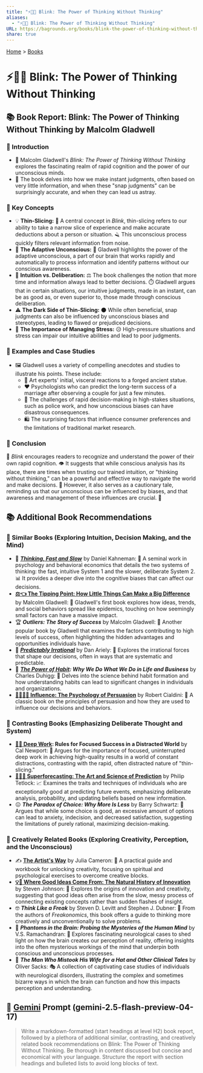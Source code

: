 ```yaml
---
title: "⚡🚫💭 Blink: The Power of Thinking Without Thinking"
aliases:
  - "⚡🚫💭 Blink: The Power of Thinking Without Thinking"
URL: https://bagrounds.org/books/blink-the-power-of-thinking-without-thinking
share: true
---
```

[Home](../index.md) > [Books](./index.md)  
# ⚡🚫💭 Blink: The Power of Thinking Without Thinking  
## 📚 Book Report: Blink: The Power of Thinking Without Thinking by Malcolm Gladwell  
  
### 📝 Introduction  
  
* 🧠 Malcolm Gladwell's *Blink: The Power of Thinking Without Thinking* explores the fascinating realm of rapid cognition and the power of our unconscious minds.  
* 🧐 The book delves into how we make instant judgments, often based on very little information, and when these "snap judgments" can be surprisingly accurate, and when they can lead us astray.  
  
### 🔑 Key Concepts  
  
* 💡 **Thin-Slicing:** 🔪 A central concept in *Blink*, thin-slicing refers to our ability to take a narrow slice of experience and make accurate deductions about a person or situation. 🪒 This unconscious process quickly filters relevant information from noise.  
* 🤖 **The Adaptive Unconscious:** 🧠 Gladwell highlights the power of the adaptive unconscious, a part of our brain that works rapidly and automatically to process information and identify patterns without our conscious awareness.  
* 🤔 **Intuition vs. Deliberation:** ⚖️ The book challenges the notion that more time and information always lead to better decisions. ⏱️ Gladwell argues that in certain situations, our intuitive judgments, made in an instant, can be as good as, or even superior to, those made through conscious deliberation.  
* ⚠️ **The Dark Side of Thin-Slicing:** 🌑 While often beneficial, snap judgments can also be influenced by unconscious biases and stereotypes, leading to flawed or prejudiced decisions.  
* 🧘 **The Importance of Managing Stress:** 😥 High-pressure situations and stress can impair our intuitive abilities and lead to poor judgments.  
  
### 🧪 Examples and Case Studies  
  
* 🖼️ Gladwell uses a variety of compelling anecdotes and studies to illustrate his points. These include:  
    * 🏺 Art experts' initial, visceral reactions to a forged ancient statue.  
    * ❤️ Psychologists who can predict the long-term success of a marriage after observing a couple for just a few minutes.  
    * 👮 The challenges of rapid decision-making in high-stakes situations, such as police work, and how unconscious biases can have disastrous consequences.  
    * 🛍️ The surprising factors that influence consumer preferences and the limitations of traditional market research.  
  
### 🏁 Conclusion  
  
📖 *Blink* encourages readers to recognize and understand the power of their own rapid cognition. 👁️ It suggests that while conscious analysis has its place, there are times when trusting our trained intuition, or "thinking without thinking," can be a powerful and effective way to navigate the world and make decisions. 💪 However, it also serves as a cautionary tale, reminding us that our unconscious can be influenced by biases, and that awareness and management of these influences are crucial. 🚫  
  
## 📚 Additional Book Recommendations  
  
### 🤝 Similar Books (Exploring Intuition, Decision Making, and the Mind)  
  
* 🤔 ***[Thinking, Fast and Slow](./thinking-fast-and-slow.md)*** by Daniel Kahneman: 🧠 A seminal work in psychology and behavioral economics that details the two systems of thinking: the fast, intuitive System 1 and the slower, deliberate System 2. 📊 It provides a deeper dive into the cognitive biases that can affect our decisions.  
* **[⚖️👈 The Tipping Point: How Little Things Can Make a Big Difference](./the-tipping-point.md)** by Malcolm Gladwell: 🦠 Gladwell's first book explores how ideas, trends, and social behaviors spread like epidemics, touching on how seemingly small factors can have a massive impact.  
* 🏆 ***Outliers: The Story of Success*** by Malcolm Gladwell: 🌟 Another popular book by Gladwell that examines the factors contributing to high levels of success, often highlighting the hidden advantages and opportunities individuals have.  
* 🤪 ***[Predictably Irrational](./predictably-irrational.md)*** by Dan Ariely: 🤯 Explores the irrational forces that shape our decisions, often in ways that are systematic and predictable.  
* 🔁 ***[The Power of Habit](./the-power-of-habit.md): Why We Do What We Do in Life and Business*** by Charles Duhigg: 🧠 Delves into the science behind habit formation and how understanding habits can lead to significant changes in individuals and organizations.  
* **[🍃🧠🤝🏼 Influence: The Psychology of Persuasion](./influence.md)** by Robert Cialdini: 📣 A classic book on the principles of persuasion and how they are used to influence our decisions and behaviors.  
  
### 🙅 Contrasting Books (Emphasizing Deliberate Thought and System)  
  
* **[🤿💼 Deep Work](./deep-work.md): Rules for Focused Success in a Distracted World** by Cal Newport: 🎯 Argues for the importance of focused, uninterrupted deep work in achieving high-quality results in a world of constant distractions, contrasting with the rapid, often distracted nature of "thin-slicing."  
* **[🔮🎨🔬 Superforecasting: The Art and Science of Prediction](./superforecasting-the-art-and-science-of-prediction.md)** by Philip Tetlock: 📈 Examines the traits and techniques of individuals who are exceptionally good at predicting future events, emphasizing deliberate analysis, probability, and updating beliefs based on new information.  
* 😖 ***The Paradox of Choice: Why More Is Less*** by Barry Schwartz: 🤯 Argues that while some choice is good, an excessive amount of options can lead to anxiety, indecision, and decreased satisfaction, suggesting the limitations of purely rational, maximizing decision-making.  
  
### 🎨 Creatively Related Books (Exploring Creativity, Perception, and the Unconscious)  
  
* ✍️ **[The Artist's Way](./the-artists-way.md)** by Julia Cameron: 🌈 A practical guide and workbook for unlocking creativity, focusing on spiritual and psychological exercises to overcome creative blocks.  
* **[💡📜 Where Good Ideas Come From: The Natural History of Innovation](./where-good-ideas-come-from-the-natural-history-of-innovation.md)** by Steven Johnson: 🤝 Explores the origins of innovation and creativity, suggesting that good ideas often arise from the slow, messy process of connecting existing concepts rather than sudden flashes of insight.  
* 🤓 ***Think Like a Freak*** by Steven D. Levitt and Stephen J. Dubner: 🤪 From the authors of *Freakonomics*, this book offers a guide to thinking more creatively and unconventionally to solve problems.  
* 🧠 ***Phantoms in the Brain: Probing the Mysteries of the Human Mind*** by V.S. Ramachandran: 🤔 Explores fascinating neurological cases to shed light on how the brain creates our perception of reality, offering insights into the often mysterious workings of the mind that underpin both conscious and unconscious processes.  
* 🎩 ***The Man Who Mistook His Wife for a Hat and Other Clinical Tales*** by Oliver Sacks: 🎭 A collection of captivating case studies of individuals with neurological disorders, illustrating the complex and sometimes bizarre ways in which the brain can function and how this impacts perception and understanding.  
  
## 💬 [Gemini](../software/gemini.md) Prompt (gemini-2.5-flash-preview-04-17)  
> Write a markdown-formatted (start headings at level H2) book report, followed by a plethora of additional similar, contrasting, and creatively related book recommendations on Blink: The Power of Thinking Without Thinking. Be thorough in content discussed but concise and economical with your language. Structure the report with section headings and bulleted lists to avoid long blocks of text.